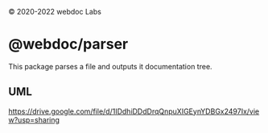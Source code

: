 © 2020-2022 webdoc Labs

# @webdoc/parser

This package parses a file and outputs it documentation tree.

## UML

https://drive.google.com/file/d/1IDdhiDDdDrqQnpuXIGEynYDBGx2497Ix/view?usp=sharing
